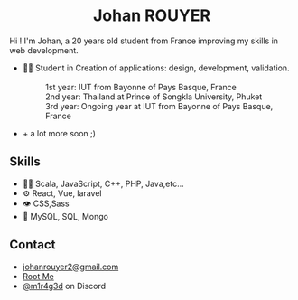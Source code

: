 
<p >
  <h1 align="center">Johan ROUYER</h1>
<p/>

Hi ! I'm Johan, a 20 years old student from France improving my skills in web development.

- 👨‍💻 Student in Creation of applications: design, development, validation.
  <br>  
      <dd>1st year: IUT from Bayonne of Pays Basque, France
  <br>
      <dd>2nd year: Thailand at Prince of Songkla University, Phuket
  <br>
      <dd>3rd year: Ongoing year at IUT from Bayonne of Pays Basque, France
- <p>+ a lot more soon ;)</p>

## Skills
- 👨‍💻 Scala, JavaScript, C++, PHP, Java,etc...
- ⚙️ React, Vue, laravel
- 👁️ CSS,Sass
- 💽 MySQL, SQL, Mongo

## Contact
- johanrouyer2@gmail.com
- [Root Me](https://www.root-me.org/m1r4g3)
- [@m1r4g3d](https://discord.com/users/744892863367872552) on Discord
